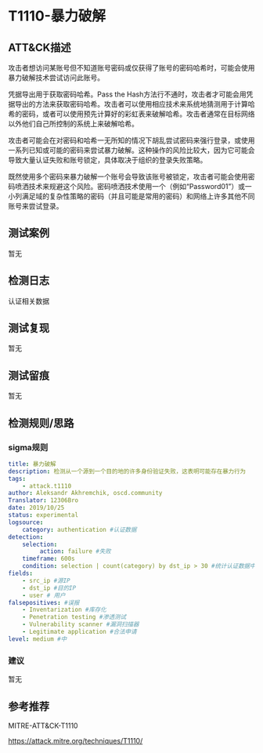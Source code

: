 # T1110-暴力破解

## ATT&CK描述

攻击者想访问某账号但不知道账号密码或仅获得了账号的密码哈希时，可能会使用暴力破解技术尝试访问此账号。

凭据导出用于获取密码哈希。Pass the Hash方法行不通时，攻击者才可能会用凭据导出的方法来获取密码哈希。攻击者可以使用相应技术来系统地猜测用于计算哈希的密码，或者可以使用预先计算好的彩虹表来破解哈希。攻击者通常在目标网络以外他们自己所控制的系统上来破解哈希。

攻击者可能会在对密码和哈希一无所知的情况下胡乱尝试密码来强行登录，或使用一系列已知或可能的密码来尝试暴力破解。这种操作的风险比较大，因为它可能会导致大量认证失败和账号锁定，具体取决于组织的登录失败策略。

既然使用多个密码来暴力破解一个账号会导致该账号被锁定，攻击者可能会使用密码喷洒技术来规避这个风险。密码喷洒技术使用一个（例如“Password01”）或一小列满足域的复杂性策略的密码（并且可能是常用的密码）和网络上许多其他不同账号来尝试登录。

## 测试案例

暂无

## 检测日志

认证相关数据

## 测试复现

暂无

## 测试留痕

暂无

## 检测规则/思路

### sigma规则

```yml
title: 暴力破解
description: 检测从一个源到一个目的地的许多身份验证失败，这表明可能存在暴力行为
tags:
    - attack.t1110
author: Aleksandr Akhremchik, oscd.community
Translator: 12306Bro
date: 2019/10/25
status: experimental
logsource:
    category: authentication #认证数据
detection:
    selection:
         action: failure #失败
    timeframe: 600s
    condition: selection | count(category) by dst_ip > 30 #统计认证数据中10分钟内目标IP大于30个且认证失败的源IP地址
fields:
    - src_ip #源IP
    - dst_ip #目的IP
    - user # 用户
falsepositives: #误报
    - Inventarization #库存化
    - Penetration testing #渗透测试
    - Vulnerability scanner #漏洞扫描器
    - Legitimate application #合法申请
level: medium #中
```

### 建议

暂无

## 参考推荐

MITRE-ATT&CK-T1110

<https://attack.mitre.org/techniques/T1110/>
